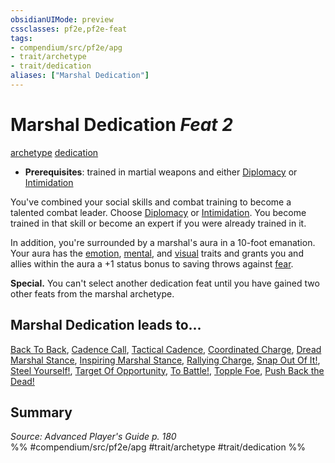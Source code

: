 ```yaml
---
obsidianUIMode: preview
cssclasses: pf2e,pf2e-feat
tags:
- compendium/src/pf2e/apg
- trait/archetype
- trait/dedication
aliases: ["Marshal Dedication"]
---
```

# Marshal Dedication  *Feat 2*  
[archetype](rules/traits/archetype.md "Archetype Feat Trait")  [dedication](rules/traits/dedication.md "Dedication Feat Trait")  

- **Prerequisites**: trained in martial weapons and either [Diplomacy](compendium/skills.md#Diplomacy) or [Intimidation](compendium/skills.md#Intimidation)

You've combined your social skills and combat training to become a talented combat leader. Choose [Diplomacy](compendium/skills.md#Diplomacy) or [Intimidation](compendium/skills.md#Intimidation). You become trained in that skill or become an expert if you were already trained in it.

In addition, you're surrounded by a marshal's aura in a 10-foot emanation. Your aura has the [emotion](rules/traits/emotion.md "Emotion Effect Trait"), [mental](rules/traits/mental.md "Mental Effect Trait"), and [visual](rules/traits/visual.md "Visual Effect Trait") traits and grants you and allies within the aura a +1 status bonus to saving throws against [fear](rules/traits/fear.md "Fear Effect Trait").

**Special.** You can't select another dedication feat until you have gained two other feats from the marshal archetype.

## Marshal Dedication leads to...

[Back To Back](compendium/feats/back-to-back-apg.md), [Cadence Call](compendium/feats/cadence-call-apg.md), [Tactical Cadence](compendium/feats/tactical-cadence-apg.md), [Coordinated Charge](compendium/feats/coordinated-charge-apg.md), [Dread Marshal Stance](compendium/feats/dread-marshal-stance-apg.md), [Inspiring Marshal Stance](compendium/feats/inspiring-marshal-stance-apg.md), [Rallying Charge](compendium/feats/rallying-charge-apg.md), [Snap Out Of It!](compendium/feats/snap-out-of-it-apg.md), [Steel Yourself!](compendium/feats/steel-yourself-apg.md), [Target Of Opportunity](compendium/feats/target-of-opportunity-apg.md), [To Battle!](compendium/feats/to-battle-apg.md), [Topple Foe](compendium/feats/topple-foe-apg.md), [Push Back the Dead!](compendium/feats/push-back-the-dead-lokl.md)

## Summary

*Source: Advanced Player's Guide p. 180*  
%% #compendium/src/pf2e/apg #trait/archetype #trait/dedication %%